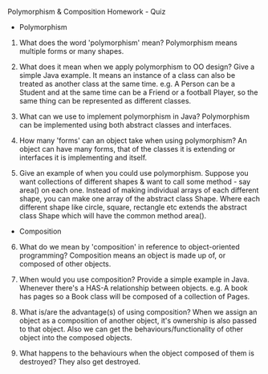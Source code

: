 Polymorphism & Composition Homework - Quiz

* Polymorphism

1. What does the word 'polymorphism' mean?
    Polymorphism means multiple forms or many shapes.

2. What does it mean when we apply polymorphism to OO design? Give a simple Java example.
    It means an instance of a class can also be treated as another class at the same time.
    e.g. A Person can be a Student and at the same time can be a Friend or a football Player, so the same thing can be represented as different classes.

3. What can we use to implement polymorphism in Java?
    Polymorphism can be implemented using both abstract classes and interfaces.

4. How many 'forms' can an object take when using polymorphism?
    An object can have many forms, that of the classes it is extending or interfaces it is implementing and itself.

5. Give an example of when you could use polymorphism.
    Suppose you want collections of different shapes & want to call some method - say area() on each one. Instead of making individual arrays of each different shape, you can make one array of the abstract class Shape. Where each different shape like circle, square, rectangle etc extends the abstract class Shape which will have the common method area().

* Composition

6. What do we mean by 'composition' in reference to object-oriented programming?
    Composition means an object is made up of, or composed of other objects.

7. When would you use composition? Provide a simple example in Java.
    Whenever there's a HAS-A relationship between objects.
    e.g. A book has pages so a Book class will be composed of a collection of Pages.

8. What is/are the advantage(s) of using composition?
    When we assign an object as a composition of another object, it's ownership is also passed to that object.
    Also we can get the behaviours/functionality of other object into the composed objects.

9. What happens to the behaviours when the object composed of them is destroyed?
    They also get destroyed.
